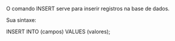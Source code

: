 O comando INSERT serve para inserir registros na base de dados.

Sua sintaxe:

INSERT INTO (campos) VALUES (valores);
